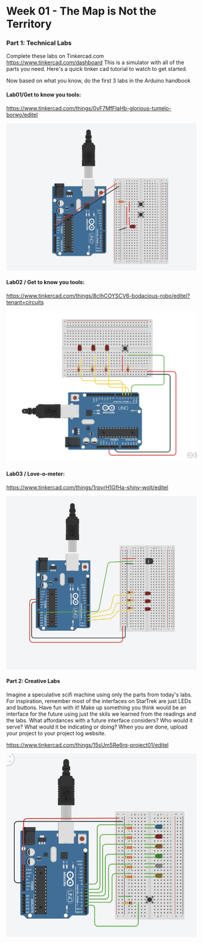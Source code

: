



# Week 01 - The Map is Not the Territory

### Part 1: Technical Labs

Complete these labs on Tinkercad.com https://www.tinkercad.com/dashboard This is a simulator with all of the parts you need. Here's a quick tinker cad tutorial to watch to get started.

Now based on what you know, do the first 3 labs in the Arduino handbook

#### Lab01/Get to know you tools:

https://www.tinkercad.com/things/0vF7MfFIaHb-glorious-tumelo-borwo/editel

![image](https://github.com/mylin04202/img/blob/main/w1l01.png)



#### Lab02 / Get to know you tools:

https://www.tinkercad.com/things/8cIhCOYSCV6-bodacious-robo/editel?tenant=circuits

![image](https://github.com/mylin04202/img/blob/main/w1l02.png)




#### Lab03 / Love-o-meter:

https://www.tinkercad.com/things/1rpvrH1GfHa-shiny-wolt/editel


![image](https://github.com/mylin04202/img/blob/main/w1l03.png)


#### Part 2: Creative Labs

Imagine a speculative scifi machine using only the parts from today's labs. For inspiration, remember most of the interfaces on StarTrek are just LEDs and buttons. Have fun with it! Make up something you think would be an interface for the future using just the skils we learned from the readings and the labs. What affordances with a future interface considers? Who would it serve? What would it be indicating or doing? When you are done, upload your project to your project log website.



https://www.tinkercad.com/things/15sUm5Re6rq-project01/editel

![image](https://github.com/mylin04202/img/blob/main/w1l04.png)
